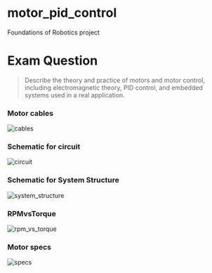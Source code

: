 # motor_pid_control
Foundations of Robotics project

# Exam Question
> Describe the theory and practice of motors and motor control, including electromagnetic theory, PID control, and embedded systems used in a real application.



### Motor cables
![cables](https://github.com/parisChatz/motor_pid_control/blob/master/cables.png "cables")
### Schematic for circuit
![circuit](https://github.com/parisChatz/motor_pid_control/blob/master/circuit_diagram.png "circuit")
### Schematic for System Structure
![system_structure](https://github.com/parisChatz/motor_pid_control/blob/master/system_structure.png "system_structure")
### RPMvsTorque 
![rpm_vs_torque](https://github.com/parisChatz/motor_pid_control/blob/master/rpm_vs_torque.PNG "rpm_vs_torque")
### Motor specs
![specs](https://github.com/parisChatz/motor_pid_control/blob/master/motor_specs.png "specs")

